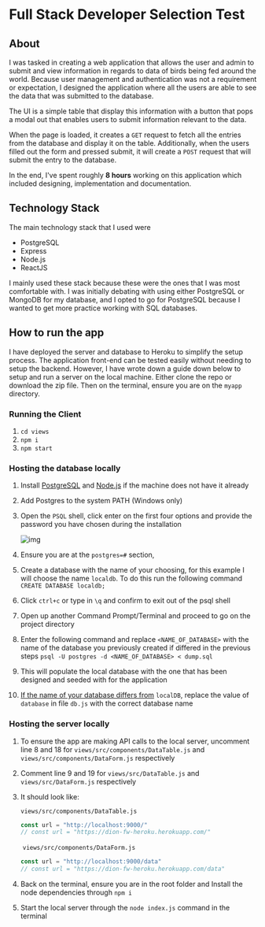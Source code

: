 # Full Stack Developer Selection Test



## About

I was tasked in creating a web application that allows the user and admin to submit and view information in regards to data of birds being fed around the world. Because user management and authentication was not a requirement or expectation, I designed the application where all the users are able to see the data that was submitted to the database.

The UI is a simple table that display this information with a button that pops a modal out that enables users to submit information relevant to the data.

When the page is loaded, it creates a `GET` request to fetch all the entries from the database and display it on the table. Additionally, when the users filled out the form and pressed submit, it will create a `POST` request that will submit the entry to the database.

In the end, I've spent roughly **8 hours** working on this application which included designing, implementation and documentation.



## Technology Stack

The main technology stack that I used were

- PostgreSQL
- Express
- Node.js
- ReactJS

I mainly used these stack because these were the ones that I was most comfortable with. I was initially debating with using either PostgreSQL or MongoDB for my database, and I opted to go for PostgreSQL because I wanted to get more practice working with SQL databases.



## How to run the app

I have deployed the server and database to Heroku to simplify the setup process. The application front-end can be tested easily without needing to setup the backend. However, I have wrote down a guide down below to setup and run a server on the local machine. Either clone the repo or download the zip file. Then on the terminal, ensure you are on the `myapp` directory. 

### Running the Client

1. `cd views`
2. `npm i`
3. `npm start`



### Hosting the database locally

1. Install [PostgreSQL](https://www.postgresql.org/download/) and [Node.js](https://nodejs.org/en/) if the machine does not have it already

2. Add Postgres to the system PATH (Windows only)

3. Open the `PSQL` shell, click enter on the first four options and provide the password you have chosen during the installation 

   ![img](https://i.gyazo.com/f1cdf6f166c4d131c37e9ff3c631f01c.png)

4. Ensure you are at the `postgres=#` section, 

5. Create a database with the name of your choosing, for this example I will choose the name `localdb`. To do this run the following command 
   `CREATE DATABASE localdb;`

6. Click `ctrl+c` or type in `\q` and confirm to exit out of the psql shell

7. Open up another Command Prompt/Terminal and proceed to go on the project directory

8. Enter the following command and replace `<NAME_OF_DATABASE>` with the name of the database you previously created if differed in the previous steps
   `psql -U postgres -d <NAME_OF_DATABASE> < dump.sql`

9. This will populate the local database with the one that has been designed and seeded with for the application

10. <u>If the name of your database differs from</u> `localDB`, replace the value of `database` in file `db.js` with the correct database name



### Hosting the server locally

1. To ensure the app are making API calls to the local server, uncomment line 8 and 18 for `views/src/components/DataTable.js` and `views/src/components/DataForm.js` respectively

2. Comment line 9 and 19 for `views/src/DataTable.js` and `views/src/DataForm.js` respectively

3. It should look like:

   `views/src/components/DataTable.js`

   ```javascript
   const url = "http://localhost:9000/"
   // const url = "https://dion-fw-heroku.herokuapp.com/"
   ```

   ​	`views/src/components/DataForm.js`

   ```javascript
   const url = "http://localhost:9000/data"
   // const url = "https://dion-fw-heroku.herokuapp.com/data"
   ```

4. Back on the terminal, ensure you are in the root folder and Install the node dependencies through `npm i`

5. Start the local server through the `node index.js` command in the terminal
